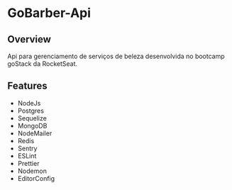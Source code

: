 # GoBarber-Api

## Overview

Api para gerenciamento de serviços de beleza desenvolvida no bootcamp goStack da RocketSeat.

## Features

- NodeJs
- Postgres
- Sequelize
- MongoDB
- NodeMailer
- Redis
- Sentry
- ESLint
- Prettier
- Nodemon
- EditorConfig
